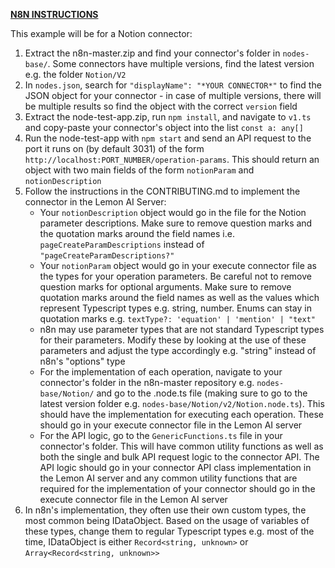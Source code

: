 **<u>N8N INSTRUCTIONS</u>**

This example will be for a Notion connector:

1. Extract the n8n-master.zip and find your connector's folder in ```nodes-base/```. Some connectors have multiple versions, find the latest version e.g. the folder ```Notion/V2```
2. In ```nodes.json```, search for ```"displayName": "*YOUR CONNECTOR*"``` to find the JSON object for your connector - in case of multiple versions, there will be multiple results so find the object with the correct ```version``` field
3. Extract the node-test-app.zip, run ```npm install```, and navigate to ```v1.ts``` and copy-paste your connector's object into the list ```const a: any[]```
4. Run the node-test-app with ```npm start``` and send an API request to the port it runs on (by default 3031) of the form ```http://localhost:PORT_NUMBER/operation-params```. This should return an object with two main fields of the form ```notionParam``` and ```notionDescription```
6. Follow the instructions in the CONTRIBUTING.md to implement the connector in the Lemon AI Server: 
    - Your ```notionDescription``` object would go in the file for the Notion parameter descriptions. Make sure to remove question marks and the quotation marks around the field names i.e. ```pageCreateParamDescriptions``` instead of ```"pageCreateParamDescriptions?"```
    - Your ```notionParam``` object would go in your execute connector file as the types for your operation parameters. Be careful not to remove question marks for optional arguments. Make sure to remove quotation marks around the field names as well as the values which represent Typescript types e.g. string, number. Enums can stay in quotation marks e.g. ```textType?: 'equation' | 'mention' | "text"```
    - n8n may use parameter types that are not standard Typescript types for their parameters. Modify these by looking at the use of these parameters and adjust the type accordingly e.g. "string" instead of n8n's "options" type
    - For the implementation of each operation, navigate to your connector's folder in the n8n-master repository e.g. ```nodes-base/Notion/``` and go to the .node.ts file (making sure to go to the latest version folder e.g. ```nodes-base/Notion/v2/Notion.node.ts```). This should have the implementation for executing each operation. These should go in your execute connector file in the Lemon AI server
    - For the API logic, go to the ```GenericFunctions.ts``` file in your connector's folder. This will have common utility functions as well as both the single and bulk API request logic to the connector API. The API logic should go in your connector API class implementation in the Lemon AI server and any common utility functions that are required for the implementation of your connector should go in the execute connector file in the Lemon AI server
6. In n8n's implementation, they often use their own custom types, the most common being IDataObject. Based on the usage of variables of these types, change them to regular Typescript types e.g. most of the time, IDataObject is either ```Record<string, unknown>``` or ```Array<Record<string, unknown>>```
